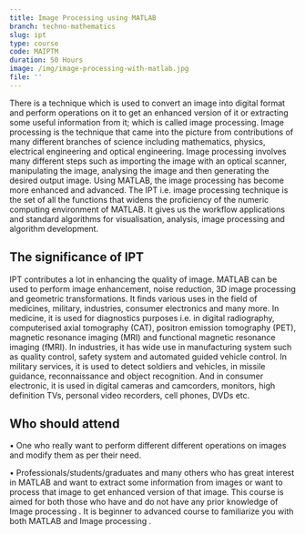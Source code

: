 ```yaml
---
title: Image Processing using MATLAB
branch: techno-mathematics
slug: ipt
type: course
code: MAIPTM
duration: 50 Hours
image: /img/image-processing-with-matlab.jpg
file: ''
---
```



There is a technique which is used to convert an image into digital format and perform operations on it to get an enhanced version of it or extracting some useful information from it; which is called image processing. Image processing is the technique that came into the picture from contributions of many different branches of science including mathematics, physics, electrical engineering and optical engineering. Image processing involves many different steps such as importing the image with an optical scanner, manipulating the image, analysing the image and then generating the desired output image. 
Using MATLAB, the image processing has become more enhanced and advanced. The IPT i.e. image processing technique is the set of all the functions that widens the proficiency of the numeric computing environment of MATLAB. It gives us the workflow applications and standard algorithms for visualisation, analysis, image processing and algorithm development.
## The significance of IPT
IPT contributes a lot in enhancing the quality of image. MATLAB can be used to perform image enhancement, noise reduction, 3D image processing and geometric transformations. It finds various uses in the field of medicines, military, industries, consumer electronics and many more.
In medicine, it is used for diagnostics purposes i.e. in digital radiography, computerised axial tomography (CAT), positron emission tomography (PET), magnetic resonance imaging (MRI) and functional magnetic resonance imaging (fMRI).  In industries, it has wide use in manufacturing system such as quality control, safety system and automated guided vehicle control. In military services, it is used to detect soldiers and vehicles, in missile guidance, reconnaissance and object recognition.  And in consumer electronic, it is used in digital cameras and camcorders, monitors, high definition TVs, personal video recorders, cell phones, DVDs etc.

## Who should attend
•	One who really want to perform different different operations on images and modify them as per their need.

•	Professionals/students/graduates and many others who has great interest in MATLAB and want to extract some information from images or want to process that image to get enhanced version of that image.
This course is aimed for both those who have and do not have any prior knowledge of Image processing . It is beginner to advanced course to familiarize you with both MATLAB and Image processing . 
